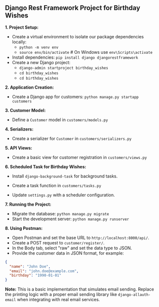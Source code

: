 ## Django Rest Framework Project for Birthday Wishes

**1. Project Setup:**

* Create a virtual environment to isolate our package dependencies locally:
    * `python -m venv env`
    * `source env/bin/activate`  # On Windows use `env\Scripts\activate`
* Install dependencies: `pip install django djangorestframework`
* Create a new Django project:
    * `django-admin startproject birthday_wishes`
    * `cd birthday_wishes`
    * `cd birthday_wishes`

**2. Application Creation:**

* Create a Django app for customers: `python manage.py startapp customers`

**3. Customer Model:**

* Define a `Customer` model in `customers/models.py`

**4. Serializers:**

* Create a serializer for `Customer` in `customers/serializers.py`

**5. API Views:**

* Create a basic view for customer registration in `customers/views.py`

**6. Scheduled Task for Birthday Wishes:**

* Install `django-background-task` for background tasks.
* Create a task function in `customers/tasks.py`

* Update `settings.py` with a scheduler configuration.

**7. Running the Project:**

* Migrate the database: `python manage.py migrate`
* Start the development server: `python manage.py runserver`

**8. Using Postman:**

* Open Postman and set the base URL to `http://localhost:8000/api/`.
* Create a POST request to `customer/register/`.
* In the Body tab, select "raw" and set the data type to JSON.
* Provide the customer data in JSON format, for example:

```json
{
  "name": "John Doe",
  "email": "john.doe@example.com",
  "birthday": "1990-01-01"
}
```

**Note:** This is a basic implementation that simulates email sending. Replace the printing logic with a proper email sending library like `django-allauth-email` when integrating with real email services. 